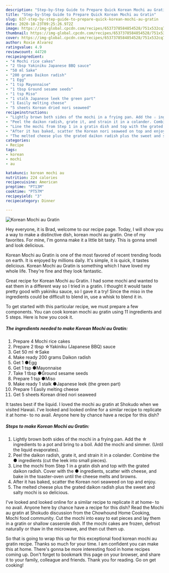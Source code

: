 ```yaml
---
description: "Step-by-Step Guide to Prepare Quick Korean Mochi au Gratin"
title: "Step-by-Step Guide to Prepare Quick Korean Mochi au Gratin"
slug: 637-step-by-step-guide-to-prepare-quick-korean-mochi-au-gratin
date: 2020-10-23T09:25:26.972Z
image: https://img-global.cpcdn.com/recipes/6537378584854528/751x532cq70/korean-mochi-au-gratin-recipe-main-photo.jpg
thumbnail: https://img-global.cpcdn.com/recipes/6537378584854528/751x532cq70/korean-mochi-au-gratin-recipe-main-photo.jpg
cover: https://img-global.cpcdn.com/recipes/6537378584854528/751x532cq70/korean-mochi-au-gratin-recipe-main-photo.jpg
author: Roxie Alvarez
ratingvalue: 4.9
reviewcount: 44720
recipeingredient:
- "4 Mochi rice cakes"
- "2 tbsp Yakiniku Japanese BBQ sauce"
- "50 ml Sake"
- "200 grams Daikon radish"
- "1 Egg"
- "1 tsp Mayonnaise"
- "1 tbsp Ground sesame seeds"
- "1 tsp Miso"
- "1 stalk Japanese leek the green part"
- "1 Easily melting cheese"
- "5 sheets Korean dried nori seaweed"
recipeinstructions:
- "Lightly brown both sides of the mochi in a frying pan. Add the ☆ ingredients to a pot and bring to a boil. Add the mochi and simmer. (Until the liquid evaporates)."
- "Peel the daikon radish, grate it, and strain it in a colander. Combine the ● ingredients (cut the leek into small pieces)."
- "Line the mochi from Step 1 in a gratin dish and top with the grated daikon radish. Cover with the  ● ingredients, scatter with cheese, and bake in the toaster-oven until the cheese melts and browns."
- "After it has baked, scatter the Korean nori seaweed on top and enjoy."
- "The melted cheese plus the grated daikon radish plus the sweet and salty mochi is so delicious."
categories:
- Recipe
tags:
- korean
- mochi
- au

katakunci: korean mochi au 
nutrition: 224 calories
recipecuisine: American
preptime: "PT13M"
cooktime: "PT57M"
recipeyield: "3"
recipecategory: Dinner

---
```



![Korean Mochi au Gratin](https://img-global.cpcdn.com/recipes/6537378584854528/751x532cq70/korean-mochi-au-gratin-recipe-main-photo.jpg)

Hey everyone, it is Brad, welcome to our recipe page. Today, I will show you a way to make a distinctive dish, korean mochi au gratin. One of my favorites. For mine, I'm gonna make it a little bit tasty. This is gonna smell and look delicious.

Korean Mochi au Gratin is one of the most favored of recent trending foods on earth. It is enjoyed by millions daily. It's simple, it is quick, it tastes delicious. Korean Mochi au Gratin is something which I have loved my whole life. They're fine and they look fantastic.

Great recipe for Korean Mochi au Gratin. I had some mochi and wanted to eat them in a different way so I tried in a gratin. I thought it would taste pretty good with yakiniku sauce, so I gave it a try! Since the miso in the ingredients could be difficult to blend in, use a whisk to blend it in.


To get started with this particular recipe, we must prepare a few components. You can cook korean mochi au gratin using 11 ingredients and 5 steps. Here is how you cook it.

<!--inarticleads1-->

##### The ingredients needed to make Korean Mochi au Gratin:

1. Prepare 4 Mochi rice cakes
1. Prepare 2 tbsp ☆Yakiniku (Japanese BBQ) sauce
1. Get 50 ml ☆Sake
1. Make ready 200 grams Daikon radish
1. Get 1 ●Egg
1. Get 1 tsp ●Mayonnaise
1. Take 1 tbsp ●Ground sesame seeds
1. Prepare 1 tsp ●Miso
1. Make ready 1 stalk ●Japanese leek (the green part)
1. Prepare 1 Easily melting cheese
1. Get 5 sheets Korean dried nori seaweed


It tastes best if the liquid. I loved the mochi au gratin at Shokudo when we visited Hawaii. I&#39;ve looked and looked online for a similar recipe to replicate it at home- to no avail. Anyone here by chance have a recipe for this dish? 

<!--inarticleads2-->

##### Steps to make Korean Mochi au Gratin:

1. Lightly brown both sides of the mochi in a frying pan. Add the ☆ ingredients to a pot and bring to a boil. Add the mochi and simmer. (Until the liquid evaporates).
1. Peel the daikon radish, grate it, and strain it in a colander. Combine the ● ingredients (cut the leek into small pieces).
1. Line the mochi from Step 1 in a gratin dish and top with the grated daikon radish. Cover with the  ● ingredients, scatter with cheese, and bake in the toaster-oven until the cheese melts and browns.
1. After it has baked, scatter the Korean nori seaweed on top and enjoy.
1. The melted cheese plus the grated daikon radish plus the sweet and salty mochi is so delicious.


I&#39;ve looked and looked online for a similar recipe to replicate it at home- to no avail. Anyone here by chance have a recipe for this dish? Read the Mochi au gratin at Shokudo discussion from the Chowhound Home Cooking, Mochi food community. Cut the mochi into easy to eat pieces and lay them in a gratin or shallow casserole dish. If the mochi cakes are frozen, defrost naturally or thaw in the microwave, and then cut them up. 

So that is going to wrap this up for this exceptional food korean mochi au gratin recipe. Thanks so much for your time. I am confident you can make this at home. There's gonna be more interesting food in home recipes coming up. Don't forget to bookmark this page on your browser, and share it to your family, colleague and friends. Thank you for reading. Go on get cooking!
